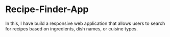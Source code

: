 # Recipe-Finder-App
In this, I have build a responsive web application that allows users to search for recipes based on ingredients, dish names, or cuisine types.
